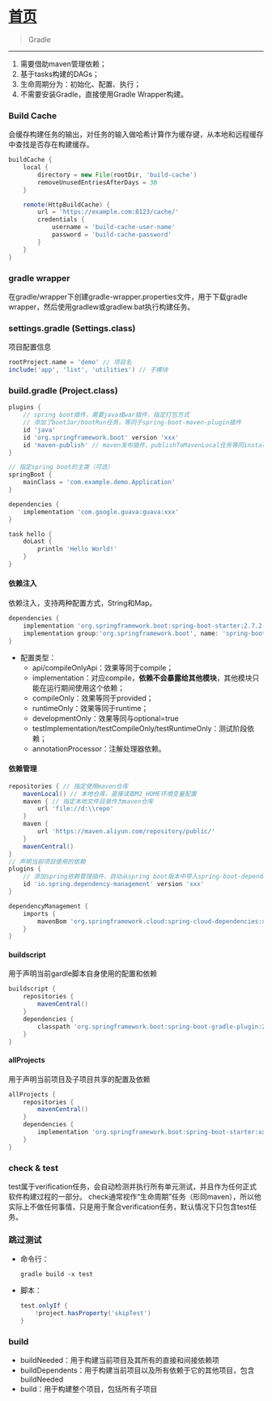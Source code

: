 # [首页](/blog/)

> Gradle

***

1. 需要借助maven管理依赖；
2. 基于tasks构建的DAGs；
3. 生命周期分为：初始化、配置、执行；
4. 不需要安装Gradle，直接使用Gradle Wrapper构建。

### Build Cache

会缓存构建任务的输出，对任务的输入做哈希计算作为缓存键，从本地和远程缓存中查找是否存在构建缓存。

```Groovy
buildCache {
    local {
        directory = new File(rootDir, 'build-cache')
        removeUnusedEntriesAfterDays = 30
    }

    remote(HttpBuildCache) {
        url = 'https://example.com:8123/cache/'
        credentials {
            username = 'build-cache-user-name'
            password = 'build-cache-password'
        }
    }
}
```

### gradle wrapper

在gradle/wrapper下创建gradle-wrapper.properties文件，用于下载gradle wrapper，然后使用gradlew或gradlew.bat执行构建任务。

### settings.gradle (Settings.class)

项目配置信息

```Groovy
rootProject.name = 'demo' // 项目名
include('app', 'list', 'utilities') // 子模块
```

### build.gradle (Project.class)

```Groovy
plugins {
    // spring boot插件，需要java或war插件，指定打包方式
    // 添加了bootJar/bootRun任务，等同于spring-boot-maven-plugin插件
    id 'java'
    id 'org.springframework.boot' version 'xxx'
    id 'maven-publish' // maven发布插件，publishToMavenLocal任务等同install，publish任务等同deploy。
}

// 指定spring boot的主类（可选）
springBoot {
    mainClass = 'com.example.demo.Application'
}

dependencies {
    implementation 'com.google.guava:guava:xxx'
}

task hello {
    doLast {
        println 'Hello World!'
    }
}
```

#### 依赖注入

依赖注入，支持两种配置方式，String和Map。

```Groovy
dependencies {
    implementation 'org.springframework.boot:spring-boot-starter:2.7.2'
    implementation group:'org.springframework.boot', name: 'spring-boot-starter', version: '2.7.2'
}
```

- 配置类型：
    - api/compileOnlyApi：效果等同于compile；
    - implementation：对应compile，**依赖不会暴露给其他模块**，其他模块只能在运行期间使用这个依赖；
    - compileOnly：效果等同于provided；
    - runtimeOnly：效果等同于runtime；
    - developmentOnly：效果等同与optional=true
    - testImplementation/testCompileOnly/testRuntimeOnly：测试阶段依赖；
    - annotationProcessor：注解处理器依赖。

#### 依赖管理

```groovy
repositories { // 指定使用maven仓库
    mavenLocal() // 本地仓库，直接读取M2_HOME环境变量配置
    maven { // 指定本地文件目录作为maven仓库
        url 'file://d:\\repo'
    }
    maven {
        url 'https://maven.aliyun.com/repository/public/'
    }
    mavenCentral()
}
// 声明当前项目使用的依赖
plugins {
    // 添加spring依赖管理插件，自动从spring boot版本中导入spring-boot-dependencies bom。
    id 'io.spring.dependency-management' version 'xxx'
}

dependencyManagement {
    imports {
        mavenBom 'org.springframework.cloud:spring-cloud-dependencies:xxx'
    }
}
```

#### buildscript

用于声明当前gardle脚本自身使用的配置和依赖

```groovy
buildscript {
    repositories {
        mavenCentral()
    }
    dependencies {
        classpath 'org.springframework.boot:spring-boot-gradle-plugin:2.3.4.RELEASE' 
    }
}
```

#### allProjects

用于声明当前项目及子项目共享的配置及依赖

```groovy
allProjects {
    repositories {
        mavenCentral()
    }
    dependencies {
        implementation 'org.springframework.boot:spring-boot-starter:xxx'
    }
}
```

### check & test
test属于verification任务，会自动检测并执行所有单元测试，并且作为任何正式软件构建过程的一部分。
check通常视作“生命周期”任务（形同maven），所以他实际上不做任何事情，只是用于聚合verification任务，默认情况下只包含test任务。

### 跳过测试

- 命令行：
    ```
    gradle build -x test
    ```

- 脚本：
    ```Groovy
    test.onlyIf { 
        !project.hasProperty('skipTest') 
    }
    ```

### build

- buildNeeded：用于构建当前项目及其所有的直接和间接依赖项
- buildDependents：用于构建当前项目以及所有依赖于它的其他项目，包含buildNeeded
- build：用于构建整个项目，包括所有子项目